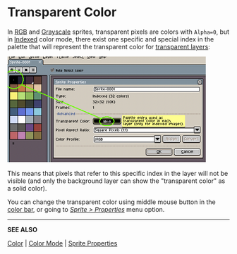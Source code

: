 # Transparent Color

In [RGB](color-mode.md#rgb) and [Grayscale](color-mode.md#grayscale)
sprites, transparent pixels are colors with `Alpha=0`, but in
[Indexed](color-mode.md#indexed) color mode, there exist one specific
and special index in the palette that will represent the transparent
color for [transparent layers](layers.md#transparent-layers):

![Transparent Color](transparent-color/transparent-color-property.png)

This means that pixels that refer to this specific index in the layer
will not be visible (and only the background layer can show the
"transparent color" as a solid color).

You can change the transparent color using middle mouse button in the
[color bar](color-bar.md), or
going to [*Sprite > Properties*](sprite-properties.md) menu option.

---

**SEE ALSO**

[Color](color.md) |
[Color Mode](color-mode.md) |
[Sprite Properties](sprite-properties.md)
